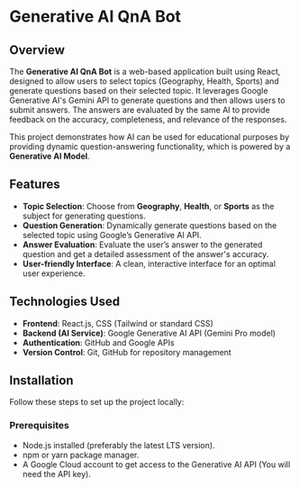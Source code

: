 # Generative AI QnA Bot

## Overview

The **Generative AI QnA Bot** is a web-based application built using React, designed to allow users to select topics (Geography, Health, Sports) and generate questions based on their selected topic. It leverages Google Generative AI's Gemini API to generate questions and then allows users to submit answers. The answers are evaluated by the same AI to provide feedback on the accuracy, completeness, and relevance of the responses.

This project demonstrates how AI can be used for educational purposes by providing dynamic question-answering functionality, which is powered by a **Generative AI Model**.

## Features

- **Topic Selection**: Choose from **Geography**, **Health**, or **Sports** as the subject for generating questions.
- **Question Generation**: Dynamically generate questions based on the selected topic using Google’s Generative AI API.
- **Answer Evaluation**: Evaluate the user’s answer to the generated question and get a detailed assessment of the answer's accuracy.
- **User-friendly Interface**: A clean, interactive interface for an optimal user experience.

## Technologies Used

- **Frontend**: React.js, CSS (Tailwind or standard CSS)
- **Backend (AI Service)**: Google Generative AI API (Gemini Pro model)
- **Authentication**: GitHub and Google APIs
- **Version Control**: Git, GitHub for repository management

## Installation

Follow these steps to set up the project locally:

### Prerequisites

- Node.js installed (preferably the latest LTS version).
- npm or yarn package manager.
- A Google Cloud account to get access to the Generative AI API (You will need the API key).
  

